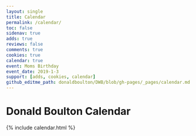 ```yaml
---
layout: single
title: Calendar
permalink: /calendar/
toc: false
sidenav: true
adds: true
reviews: false
comments: true
cookies: true
calendar: true
event: Moms Birthday
event_date: 2019-1-3
support: [adds, cookies, calendar]
github_editme_path: donaldboulton/DWB/blob/gh-pages/_pages/calendar.md
---
```


# Donald Boulton Calendar

{% include calendar.html %}
